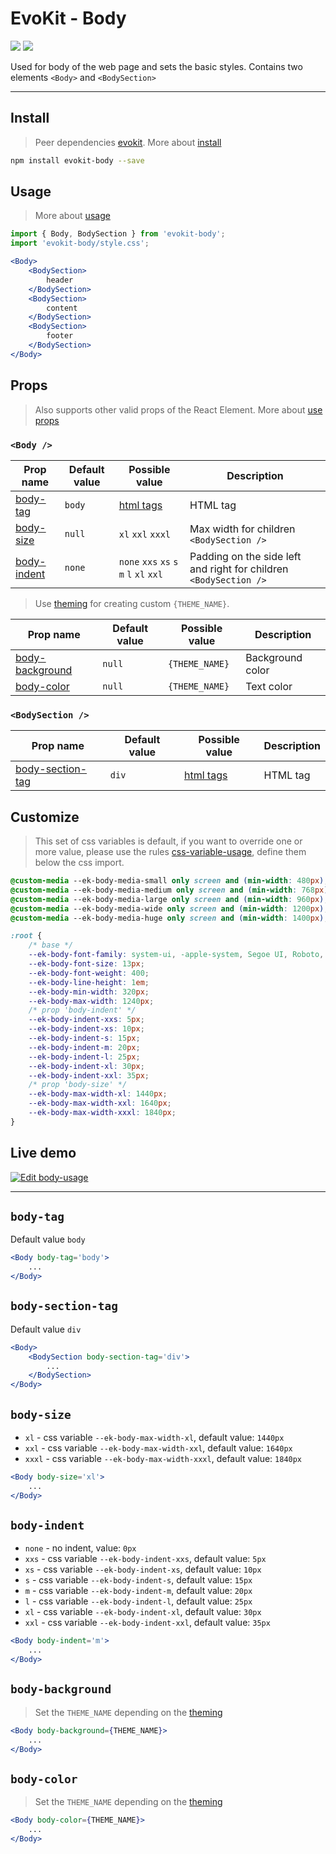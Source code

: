 [evokit]: /packages/evokit/
[CHANGELOG]: /packages/evokit-body/CHANGELOG.md

[css-variable-usage]: //w3schools.com/css/css3_variables.asp
[html-all-tags]: //www.w3schools.com/tags/default.asp

[create_theme]: /docs/base/theme.md
[installation]: /docs/getting-started/installation.md
[quik-start]: /docs/getting-started/quick-start.md
[use-props]: /docs/getting-started/props.md

[body-tag]: #body-tag
[body-section-tag]: #body-section-tag

[body-size]: #body-size
[body-indent]: #body-indent
[body-background]: #body-background
[body-color]: #body-color

# EvoKit - Body

[![](https://img.shields.io/npm/v/evokit-body.svg)](https://www.npmjs.com/package/evokit-body)
[![](https://img.shields.io/badge/page-CHANGELOG-42b983)][CHANGELOG]

Used for body of the web page and sets the basic styles. Contains two elements `<Body>` and `<BodySection>`

---

## Install

> Peer dependencies [evokit]. More about [install][installation]

```bash
npm install evokit-body --save
```

## Usage

> More about [usage][quik-start]

```jsx
import { Body, BodySection } from 'evokit-body';
import 'evokit-body/style.css';

<Body>
    <BodySection>
        header
    </BodySection>
    <BodySection>
        content
    </BodySection>
    <BodySection>
        footer
    </BodySection>
</Body>
```

## Props

> Also supports other valid props of the React Element. More about [use props][use-props]

### `<Body />`

| Prop name         | Default value | Possible value | Description    |
|-------------------|---------------|-------------------|-------------|
| [body-tag]        | `body`        | [html tags][html-all-tags] | HTML tag    |
| [body-size]       | `null`        | `xl` `xxl` `xxxl` | Max width for children `<BodySection />` |
| [body-indent]     | `none`        | `none` `xxs` `xs` `s` `m` `l` `xl` `xxl` | Padding on the side left and right for children `<BodySection />` |

> Use [theming][create_theme] for creating custom `{THEME_NAME}`.

| Prop name         | Default value | Possible value | Description |
|-------------------|--------|----------------|--------------------|
| [body-background] | `null` | `{THEME_NAME}` | Background color   |
| [body-color]      | `null` | `{THEME_NAME}` | Text color         |

### `<BodySection />`

| Prop name          | Default value | Possible value             | Description |
|--------------------|---------------|----------------------------|-------------|
| [body-section-tag] | `div`         | [html tags][html-all-tags] | HTML tag    |


## Customize

> This set of css variables is default, if you want to override one or more value, please use the rules [css-variable-usage], define them below the css import.

```css
@custom-media --ek-body-media-small only screen and (min-width: 480px);
@custom-media --ek-body-media-medium only screen and (min-width: 768px);
@custom-media --ek-body-media-large only screen and (min-width: 960px);
@custom-media --ek-body-media-wide only screen and (min-width: 1200px);
@custom-media --ek-body-media-huge only screen and (min-width: 1400px);

:root {
    /* base */
    --ek-body-font-family: system-ui, -apple-system, Segoe UI, Roboto, Ubuntu, Cantarell, Noto Sans, sans-serif;
    --ek-body-font-size: 13px;
    --ek-body-font-weight: 400;
    --ek-body-line-height: 1em;
    --ek-body-min-width: 320px;
    --ek-body-max-width: 1240px;
    /* prop 'body-indent' */
    --ek-body-indent-xxs: 5px;
    --ek-body-indent-xs: 10px;
    --ek-body-indent-s: 15px;
    --ek-body-indent-m: 20px;
    --ek-body-indent-l: 25px;
    --ek-body-indent-xl: 30px;
    --ek-body-indent-xxl: 35px;
    /* prop 'body-size' */
    --ek-body-max-width-xl: 1440px;
    --ek-body-max-width-xxl: 1640px;
    --ek-body-max-width-xxxl: 1840px;
}
```

## Live demo

[![Edit body-usage](https://codesandbox.io/static/img/play-codesandbox.svg)](https://codesandbox.io/embed/bodyusage-kz6ss?fontsize=14&runonclick=0 ':include :type=iframe width=100% height=500px')

---

## `body-tag`

Default value `body`

```jsx
<Body body-tag='body'>
    ...
</Body>
```

## `body-section-tag`

Default value `div`

```jsx
<Body>
    <BodySection body-section-tag='div'>
        ...
    </BodySection>
</Body>
```

## `body-size`

- `xl` - css variable `--ek-body-max-width-xl`, default value: `1440px`
- `xxl` - css variable `--ek-body-max-width-xxl`, default value: `1640px`
- `xxxl` - css variable `--ek-body-max-width-xxxl`, default value: `1840px`

```jsx
<Body body-size='xl'>
    ...
</Body>
```

## `body-indent`

- `none` - no indent, value: `0px`
- `xxs` - css variable `--ek-body-indent-xxs`, default value: `5px`
- `xs` - css variable `--ek-body-indent-xs`, default value: `10px`
- `s` - css variable `--ek-body-indent-s`, default value: `15px`
- `m` - css variable `--ek-body-indent-m`, default value: `20px`
- `l` - css variable `--ek-body-indent-l`, default value: `25px`
- `xl` - css variable `--ek-body-indent-xl`, default value: `30px`
- `xxl` - css variable `--ek-body-indent-xxl`, default value: `35px`

```jsx
<Body body-indent='m'>
    ...
</Body>
```

## `body-background`

> Set the `THEME_NAME` depending on the [theming][create_theme]

```jsx
<Body body-background={THEME_NAME}>
    ...
</Body>
```

## `body-color`

> Set the `THEME_NAME` depending on the [theming][create_theme]

```jsx
<Body body-color={THEME_NAME}>
    ...
</Body>
```
